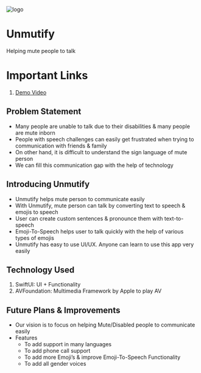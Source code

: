 ![logo](https://user-images.githubusercontent.com/39642060/138568047-a08785c8-ccdb-4afd-8d23-839bd8716156.png)

# Unmutify
Helping mute people to talk

# Important Links
1. [Demo Video](https://youtu.be/hs0nCrzd2AM)

## Problem Statement
- Many people are unable to talk due to their disabilities & many people are mute inborn
- People with speech challenges can easily get frustrated when trying to communication with friends & family
- On other hand, it is difficult to understand the sign language of mute person
- We can fill this communication gap with the help of technology

## Introducing Unmutify
- Unmutify helps mute person to communicate easily 
- With Unmutify, mute person can talk by converting text to speech & emojis to speech
- User can create custom sentences & pronounce them with text-to-speech
- Emoji-To-Speech helps user to talk quickly with the help of various types of emojis
- Unmutify has easy to use UI/UX. Anyone can learn to use this app very easily

## Technology Used
1. SwiftUI: UI + Functionality
2. AVFoundation: Multimedia Framework by Apple to play AV

## Future Plans & Improvements
- Our vision is to focus on helping Mute/Disabled people to communicate easily
- Features
  - To add support in many languages
  - To add phone call support
  - To add more Emoji’s & improve Emoji-To-Speech Functionality
  - To add all gender voices
